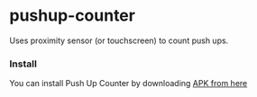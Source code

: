pushup-counter
==============

Uses proximity sensor (or touchscreen) to count push ups.

### Install ###
You can install Push Up Counter by downloading [APK from here](https://github.com/SPython/pushup-counter/releases/download/v1.0/PushUpCounter-release.apk)
